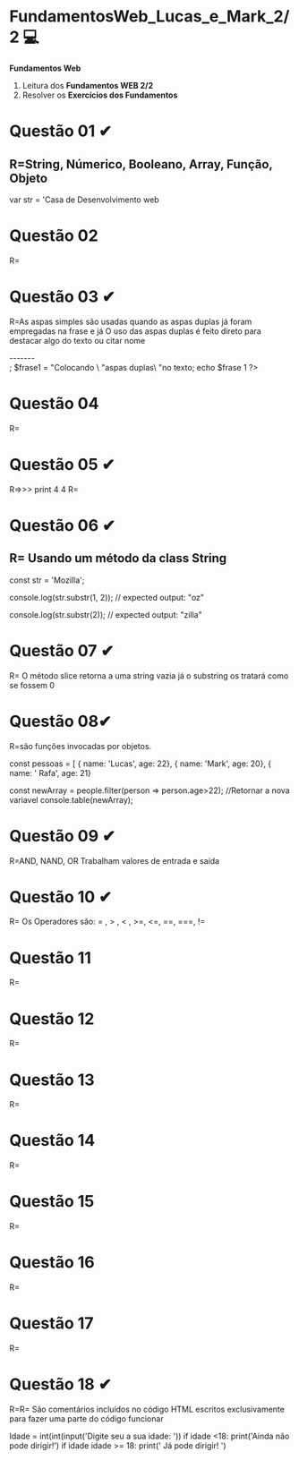 # FundamentosWeb_Lucas_e_Mark_2/2 💻
**Fundamentos Web**
1. Leitura dos **Fundamentos WEB 2/2**
2. Resolver os **Exercícios dos Fundamentos** 

# Questão 01 ✔
R=String, Númerico, Booleano, Array, Função, Objeto
---------------------------------------------------
var str = 'Casa de Desenvolvimento web
# Questão 02
R=
# Questão 03 ✔
R=As aspas simples são usadas quando as aspas duplas já foram empregadas na frase e já
 O uso das aspas duplas é feito direto para destacar algo do texto ou citar nome 
 

<?php
 $palavra = 'Mundo';
 $frase 'Olá $palavra !';
 ?>
 
 <?php
 $frase = "Meu nome é Lucas Leão";
 echo "<br>-------</br>;
 $frase1 = "Colocando \ "aspas duplas\ "no texto;
 echo $frase 1
 ?>
 
# Questão 04
R=
# Questão 05 ✔
R=>>> print 4
4
R= <?php
echo "Olá Mundo";
?>

# Questão 06 ✔
R= Usando um método da **class** String 
---------------------------------------
const str = 'Mozilla';

console.log(str.substr(1, 2));
// expected output: "oz"

console.log(str.substr(2));
// expected output: "zilla"
# Questão 07 ✔
R= O método slice retorna a uma string vazia já o  substring os tratará como se fossem 0
# Questão 08✔
R=são funções invocadas por objetos.


const pessoas = [
{ name: 'Lucas', age: 22},
{ name: 'Mark', age: 20},
{ name: ' Rafa', age: 21}


const newArray = people.filter(person => person.age>22);
//Retornar a nova variavel
console.table(newArray);

# Questão 09 ✔
R=AND, NAND, OR
Trabalham valores de entrada e saída
# Questão 10 ✔
R= Os Operadores são: = , > , < , >=, <=, ==, ===, != 
# Questão 11
R=
# Questão 12 
R=
# Questão 13
R=
# Questão 14
R=
# Questão 15
R=
# Questão 16
R=
# Questão 17
R=
# Questão 18 ✔
R=R= São comentários incluídos no código HTML escritos exclusivamente para fazer uma parte do código funcionar

Idade = int(int(input('Digite seu a sua idade: '))
if idade <18:
  print('Ainda não pode dirigir!') 
  if idade idade >= 18:
  print(' Já pode dirigir! ') 
